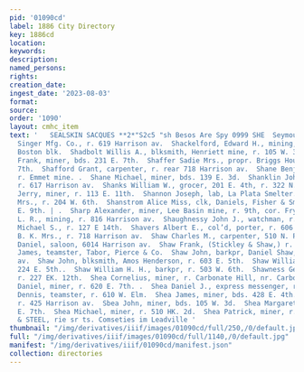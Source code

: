 ```yaml
---
pid: '01090cd'
label: 1886 City Directory
key: 1886cd
location: 
keywords: 
description: 
named_persons: 
rights: 
creation_date: 
ingest_date: '2023-08-03'
format: 
source: 
order: '1090'
layout: cmhc_item
text: '   SEALSKIN SACQUES **2*"S2c5 "sh Besos Are Spy 0999 SHE  Seymour H. J., salesman,
  Singer Mfg. Co., r. 619 Harrison av.  Shackelford, Edward H., mining, r. room 10
  Boston blk.  Shadbolt Willis A., blksmith, Henriett mine, r. 105 W. 3d.  Shaffer
  Frank, miner, bds. 231 E. 7th.  Shaffer Sadie Mrs., propr. Briggs House, 231 E.
  7th.  Shafford Grant, carpenter, r. rear 718 Harrison av.  Shane Benjamin, mining,
  r. Emmet mine. .  Shane Michael, miner, bds. 139 E. 3d.  Shanklin John, brakeman,
  r. 617 Harrison av.  Shanks William W., grocer, 201 E. 4th, r. 322 N. Poplar.  Shannon
  Jerry, miner, r. 113 E. 11th.  Shannon Joseph, lab, La Plata Smelter.  Shannon Margaret
  Mrs., r. 204 W. 6th.  Shanstrom Alice Miss, clk, Daniels, Fisher & Smith, r. 131
  E. 9th. | .  Sharp Alexander, miner, Lee Basin mine, r. 9th, cor. Fryer.  Sharp
  L. R., mining, r. 816 Harrison av.  Shaughnessy John J., watchman, r. 127 E. 14th.  Shaughnessy
  Michael S., r. 127 E 14th.  Shavers Albert E., col’d, porter, r. 606 N. Pine.  Shaw
  B. K. Mrs., r. 718 Harrison av.  Shaw Charles M., carpenter, 510 N. Poplar.  Shaw
  Daniel, saloon, 6014 Harrison av.  Shaw Frank, (Stickley & Shaw,) r. 306 E. 9th.  Shaw
  James, teamster, Tabor, Pierce & Co.  Shaw John, barkpr, Daniel Shaw, r. 617 Harrison
  av.  Shaw John, blksmith, Amos Henderson, r. 603 E. 5th.  Shaw William, miner, bds.
  224 E. 5th..  Shaw William H. H., barkpr, r. 503 W. 6th.  Shawness George T., miner,
  r. 227 EK. 12th.  Shea Cornelius, miner, r. Carbonate Hill, nr. Carbonate mine.  Shea
  Daniel, miner, r. 620 E. 7th. .  Shea Daniel J., express messenger, r. 1407 N. Poplar.  Shea
  Dennis, teamster, r. 610 W. Elm.  Shea James, miner, bds. 428 E. 4th.  Shea John,
  r. 425 Harrison av.  Sbea John, miner, bds. 105 W. 3d.  Shea Margaret Mrs., r. 620
  E. 7th.  Shea Michael, miner, r. 510 HK. 2d.  Shea Patrick, miner, r. 723 E. 5th.  BUCK
  & STEEL, rie sr ts. Comseties im Leadville '
thumbnail: "/img/derivatives/iiif/images/01090cd/full/250,/0/default.jpg"
full: "/img/derivatives/iiif/images/01090cd/full/1140,/0/default.jpg"
manifest: "/img/derivatives/iiif/01090cd/manifest.json"
collection: directories
---
```

